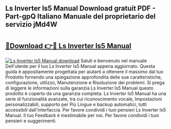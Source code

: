 ## Ls Inverter Is5 Manual Download gratuit PDF - Part-gpQ Italiano Manuale del proprietario del servizio jMd4W

# <h2><a href="http://dfdy5f2.blite.top/?on=Ls+Inverter+Is5+Manual">🔗Download 👉🔴 Ls Inverter Is5 Manual</a></h2>

[![Ls Inverter Is5 Manual download](https://i.imgur.com/lujVjoI.png)](http://dfdy5f2.blite.top/?on=Ls+Inverter+Is5+Manual)
Saluti e benvenuto nel manuale Dell'utente per il tuo Ls Inverter Is5 Manual appena aggiornato. Questa guida è appositamente progettata per aiutarti a ottenere il massimo dal tuo Prodotto fornendo una spiegazione approfondita delle sue caratteristiche, configurazione, utilizzo, Manutenzione e Risoluzione dei problemi. Si prega di leggere le informazioni sulla garanzia Ls Inverter Is5 Manual questo prodotto è coperto da una garanzia completa. Ls Inverter Is5 Manual ha una serie di funzionalità avanzate, tra cui riconoscimento vocale, Impostazioni personalizzabili, supporto per Più Lingue e backup automatici, tutti accessibili dall'interfaccia. Per favore condividi i tuoi pensieri Ls Inverter Is5 Manual. Il tuo Feedback è inestimabile per noi. Per favore condividi i tuoi pensieri e suggerimenti.
